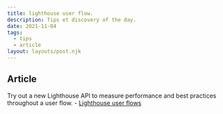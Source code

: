 ```yaml
---
title: lighthouse user flow.
description: Tips et discovery of the day.
date: 2021-11-04
tags:
  - tips
  - article
layout: layouts/post.njk
---
```

## Article

Try out a new Lighthouse API to measure performance and best practices throughout a user flow. - [Lighthouse user flows](https://web.dev/lighthouse-user-flows/)